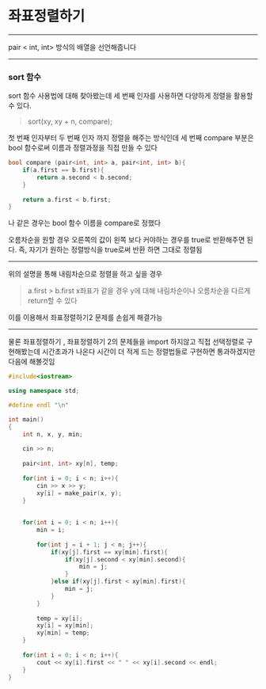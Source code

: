 # 좌표정렬하기
***
pair < int, int> 방식의 배열을 선언해줍니다
***
### sort 함수

sort 함수 사용법에 대해 찾아봤는데 세 번째 인자를 사용하면 다양하게 정렬을 활용할 수 있다.

> sort(xy, xy + n, compare);

첫 번째 인자부터 두 번째 인자 까지 정렬을 해주는 방식인데
세 번째 compare 부분은 bool 함수로써 이름과 정렬과정을 직접 만들 수 있다

```cpp
bool compare (pair<int, int> a, pair<int, int> b){
    if(a.first == b.first){
        return a.second < b.second;
    }
    
    return a.first < b.first;
}
```

나 같은 경우는 bool 함수 이름을 compare로 정했다

오름차순을 원할 경우 오른쪽의 값이 왼쪽 보다 커야하는 경우를 true로 반환해주면 된다. 즉, 자기가 원하는 정렬방식을 true로써 반환 하면 그대로 정렬됨

***

위의 설명을 통해 내림차순으로 정렬을 하고 싶을 경우
> a.first > b.first
x좌표가 같을 경우 y에 대해 내림차순이나 오름차순을 다르게 return할 수 있다

이를 이용해서 좌표정렬하기2 문제를 손쉽게 해결가능

***

물론 좌표정렬하기 ,  좌표정렬하기 2의 문제들을
import 하지않고 직접 선택정렬로 구현해봤는데
시간초과가 나온다 시간이 더 적게 드는 정렬법들로 구현하면 통과하겠지만 
다음에 해볼것임

```cpp
#include<iostream>

using namespace std;

#define endl "\n"

int main()
{
    int n, x, y, min;
    
    cin >> n;
    
    pair<int, int> xy[n], temp;
    
    for(int i = 0; i < n; i++){
        cin >> x >> y;
        xy[i] = make_pair(x, y);
    }
    
    
    for(int i = 0; i < n; i++){
        min = i;
        
        for(int j = i + 1; j < n; j++){
            if(xy[j].first == xy[min].first){
                if(xy[j].second < xy[min].second){
                    min = j;
                }
            }else if(xy[j].first < xy[min].first){
                min = j;
            }
        }
        
        temp = xy[i];
        xy[i] = xy[min];
        xy[min] = temp;
    }
    
    for(int i = 0; i < n; i++){
        cout << xy[i].first << " " << xy[i].second << endl;
    }
}
```
